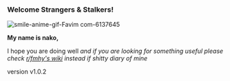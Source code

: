 

### Welcome Strangers & Stalkers!
![smile-anime-gif-Favim com-6137645](https://user-images.githubusercontent.com/104431642/173763633-b322944f-42fe-4e20-b6e5-b085e7850b9d.gif)

**My name is nako,**

I hope you are doing well 
*and if you are looking for something useful please check [r/fmhy's wiki](https://github.com/nbats/FMHY/wiki/FREEMEDIAHECKYEAH) instead if shitty diary of mine*

version v1.0.2
